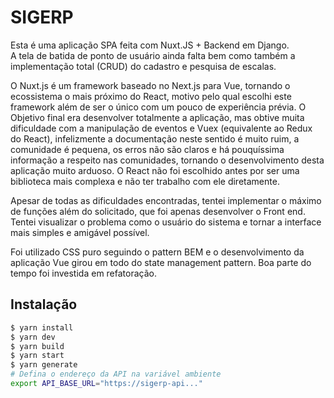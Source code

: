 # SIGERP

Esta é uma aplicação SPA feita com Nuxt.JS + Backend em Django.  
A tela de batida de ponto de usuário ainda falta bem como também a implementação total (CRUD) do cadastro e pesquisa de escalas.  
  
O Nuxt.js é um framework baseado no Next.js para Vue, tornando o ecossistema o mais próximo do React, motivo pelo qual escolhi este framework além de ser o único com um pouco de experiência prévia. O Objetivo final era desenvolver totalmente a aplicação, mas obtive muita dificuldade com a manipulação de eventos e Vuex (equivalente ao Redux do React), infelizmente a documentação neste sentido é muito ruim, a comunidade é pequena, os erros não são claros e há pouquíssima informação a respeito nas comunidades, tornando o desenvolvimento desta aplicação muito arduoso. O React não foi escolhido antes por ser uma biblioteca mais complexa e não ter trabalho com ele diretamente.  

Apesar de todas as dificuldades encontradas, tentei implementar o máximo de funções além do solicitado, que foi apenas desenvolver o Front end. Tentei visualizar o problema como o usuário do sistema e tornar a interface mais simples e amigável possível.  
  
Foi utilizado CSS puro seguindo o pattern BEM e o desenvolvimento da aplicação Vue girou em todo do state management pattern. Boa parte do tempo foi investida em refatoração. 


## Instalação

``` bash
$ yarn install
$ yarn dev
$ yarn build
$ yarn start
$ yarn generate
# Defina o endereço da API na variável ambiente
export API_BASE_URL="https://sigerp-api..." 
```  
  
